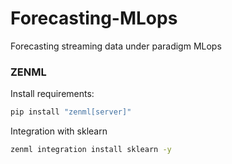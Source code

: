# Forecasting-MLops
Forecasting streaming data under paradigm MLops

### ZENML
Install requirements:

```bash
pip install "zenml[server]"
```

Integration with sklearn

```bash
zenml integration install sklearn -y
```


